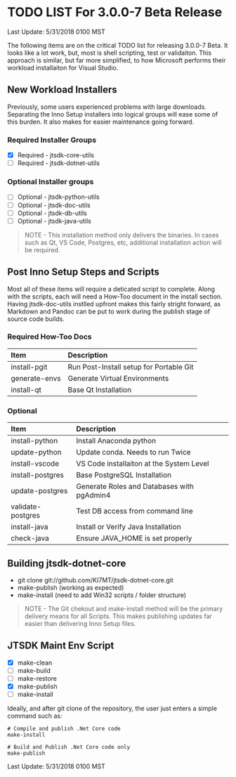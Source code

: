 
# TODO LIST For 3.0.0-7 Beta Release

Last Update: 5/31/2018 0100 MST

The following items are on the critical TODO list for releasing 3.0.0-7 Beta. It
looks like a lot work, but, most is shell scripting, test or validaiton. This
approach is similar, but far more simplified, to how Microsoft performs their
workload installaiton for Visual Studio.

## New Workload Installers
Previously, some users experienced problems with large downloads. Separating
the Inno Setup installers into logical groups will ease some of this burden. It
also makes for easier maintenance going forward.

### Required Installer Groups
- [X]  Required - jtsdk-core-utils
- [ ]  Required - jtsdk-dotnet-utils

### Optional Installer groups
- [ ]  Optional - jtsdk-python-utils
- [ ]  Optional - jtsdk-doc-utils
- [ ]  Optional - jtsdk-db-utils
- [ ]  Optional - jtsdk-java-utils

> NOTE - This installation method only delivers the binaries. In cases such as
Qt, VS Code, Postgres, etc, additional installation action will be required.

## Post Inno Setup Steps and Scripts
Most all of these items will require a deticated script to complete. Along
with the scripts, each will need a How-Too document in the install section.
Having jtsdk-doc-utils instlled upfront makes this fairly stright forward, as
Markdown and Pandoc can be put to work during the publish stage of source
code builds.

### **Required How-Too Docs**
| Item              |  Description
|:------------------|:-------------
| install-pgit      | Run Post-Install setup for Portable Git
| generate-envs     | Generate Virtual Environments
| install-qt        | Base Qt Installation

### **Optional**
| Item              |  Description 
|:------------------|:-------------
| install-python    | Install Anaconda python
| update-python     | Update conda. Needs to run Twice
| install-vscode    | VS Code installaiton at the System Level
| install-postgres  | Base PostgreSQL Installation
| update-postgres   | Generate Roles and Databases with pgAdmin4
| validate-postgres | Test DB access from command line
| install-java      | Install or Verify Java Installation
| check-java        | Ensure JAVA_HOME is set properly

## Building jtsdk-dotnet-core
- git clone git://github.com/KI7MT/jtsdk-dotnet-core.git
- make-publish (working as expected)
- make-install (need to add Win32 scripts / folder structure)

> NOTE - The Git chekout and make-install method will be the primary delivery 
> means for all Scripts. This makes publishing updates far easier than delivering
> Inno Setup files.

## JTSDK Maint Env Script

- [X]  make-clean
- [ ]  make-build
- [ ]  make-restore
- [X]  make-publish
- [ ]  make-install

Ideally, and after git clone of the repository, the user just enters a simple
command such as:
```shell
# Compile and publish .Net Core code
make-install

# Build and Publish .Net Core code only
make-publish
```

Last Update: 5/31/2018 0100 MST